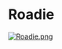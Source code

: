 # Roadie
[![Roadie.png](https://s7.postimg.org/6zme05g2z/Roadie.png)](https://postimg.org/image/6a3lnsfjb/)